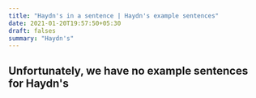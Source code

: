 ```yaml
---
title: "Haydn's in a sentence | Haydn's example sentences"
date: 2021-01-20T19:57:50+05:30
draft: falses
summary: "Haydn's"
---
```

## Unfortunately, we have no example sentences for Haydn's                 
